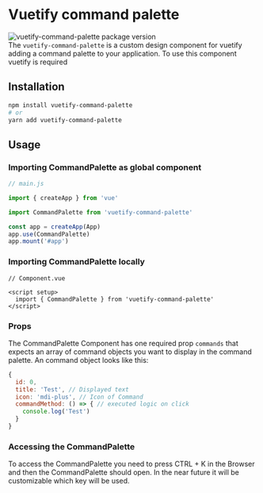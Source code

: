 # Vuetify command palette
![vuetify-command-palette package version](https://img.shields.io/npm/v/vuetify-command-palette.svg?colorB=green) \
The `vuetify-command-palette` is a custom design component for vuetify adding a command palette to your application. To use this component vuetify is required

## Installation
```bash
npm install vuetify-command-palette
# or
yarn add vuetify-command-palette
```

## Usage

### Importing CommandPalette as global component
```js
// main.js

import { createApp } from 'vue'

import CommandPalette from 'vuetify-command-palette'

const app = createApp(App)
app.use(CommandPalette)
app.mount('#app')
```

### Importing CommandPalette locally
```vue
// Component.vue

<script setup>
  import { CommandPalette } from 'vuetify-command-palette'
</script>
```

### Props
The CommandPalette Component has one required prop `commands` that expects an array of command objects you want to display in the command palette.
An command object looks like this:
```js
{
  id: 0,
  title: 'Test', // Displayed text
  icon: 'mdi-plus', // Icon of Command
  commandMethod: () => { // executed logic on click
    console.log('Test')
  }
}
```

### Accessing the CommandPalette
To access the CommandPalette you need to press CTRL + K in the Browser and then the CommandPalette should open. In the near future it will be customizable which key will be used.
